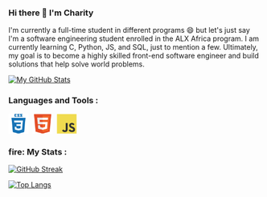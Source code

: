 ### Hi there 👋 I'm Charity




I'm currently a full-time student in different programs 😄 but let's just say I'm a software engineering student enrolled in the ALX Africa program. I am currently learning C, Python, JS, and SQL, just to mention a few. Ultimately, my goal is to become a highly skilled front-end software engineer and build solutions that help solve world problems.

[![My GitHub Stats](https://github-readme-stats.vercel.app/api/?username=Cnnb01&count_private=true&theme=synthwave&showicons=true)]()




### Languages and Tools :
<div>
 
 <img src="https://github.com/devicons/devicon/blob/master/icons/css3/css3-plain-wordmark.svg"  title="CSS3" alt="CSS" width="40" height="40"/>&nbsp;
  <img src="https://github.com/devicons/devicon/blob/master/icons/html5/html5-original.svg" title="HTML5" alt="HTML" width="40" height="40"/>&nbsp;
  <img src="https://github.com/devicons/devicon/blob/master/icons/javascript/javascript-original.svg" title="JavaScript" alt="JavaScript" width="40" height="40"/>&nbsp;

 
</div>

### fire: My Stats :
[![GitHub Streak](https://streak-stats.demolab.com/?user=Cnnb01&theme=synthwave)](https://git.io/streak-stats)

[![Top Langs](https://github-readme-stats.vercel.app/api/top-langs/?username=Cnnb01&layout=compact&theme=synthwave)](https://github.com/anuraghazra/github-readme-stats)
